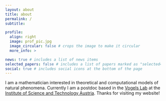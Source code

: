 ```yaml
---
layout: about
title: about
permalink: /
subtitle: 

profile:
  align: right
  image: prof_pic.jpg
  image_circular: false # crops the image to make it circular
  more_info: >

news: true # includes a list of news items
selected_papers: false # includes a list of papers marked as "selected={true}"
social: true # includes social icons at the bottom of the page
---
```


I am a mathematician interested in theoretical and computational models of natural phenomena. Currently I am a postdoc based in the [Vogels Lab](https://ista.ac.at/en/research/vogels-group/) at the [Institute of Science and Technology Austria](https://ista.ac.at). Thanks for visiting my website!
